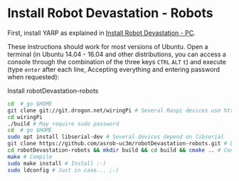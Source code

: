 # Install Robot Devastation - Robots

First, install YARP as explained in [Install Robot Devastation - PC](pc-ubuntu.md).

These instructions should work for most versions of Ubuntu. Open a terminal (in Ubuntu 14.04 - 16.04 and other distributions, you can access a console through the combination of the three keys `CTRL` `ALT` `t`) and execute (type `enter` after each line, Accepting everything and entering password when requested):

Install robotDevastation-robots
```bash
cd  # go $HOME
git clone git://git.drogon.net/wiringPi # Several Raspi devices use http://wiringpi.com/download-and-install/
cd wiringPi
./build # May require sudo password
cd  # go $HOME
sudo apt install libserial-dev # Several devices depend on libserial
git clone https://github.com/asrob-uc3m/robotDevastation-robots.git # Download Robot Devastation - Robots
cd robotDevastation-robots && mkdir build && cd build && cmake .. # Configure Robot Devastation - Robots
make # Compile
sudo make install # Install :-)
sudo ldconfig # Just in case... ;-)
```
